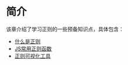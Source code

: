# 简介

该章介绍了学习正则的一些预备知识点，具体包含：

* [什么是正则](https://nxtech.gitbook.io/regexp/jian-jie/shen-me-shi-zheng-ze)
* [JS常用正则函数](https://nxtech.gitbook.io/regexp/jian-jie/js-chang-yong-zheng-ze-han-shu)
* [正则可视化工具](https://nxtech.gitbook.io/regexp/jian-jie/zheng-ze-ke-shi-hua-gong-ju)



